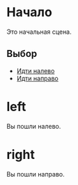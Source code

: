 # Начало

Это начальная сцена.

## Выбор
- [Идти налево](#left)
- [Идти направо](#right)

# left

Вы пошли налево.

# right

Вы пошли направо.